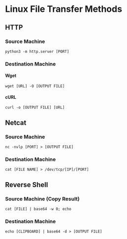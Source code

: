 # Linux File Transfer Methods

## HTTP
### Source Machine
```
python3 -m http.server [PORT]
```
### Destination Machine
#### Wget
```
wget [URL] -O [OUTPUT FILE]
```
#### cURL
```
curl -o [OUTPUT FILE] [URL]
```
## Netcat
### Source Machine
```
nc -nvlp [PORT] > [OUTPUT FILE]
```
### Destination Machine
```
cat [FILE NAME] > /dev/tcp/[IP]/[PORT]
```
## Reverse Shell
### Source Machine (Copy Result)
```
cat [FILE] | base64 -w 0; echo
```
### Destination Machine
```
echo [CLIPBOARD] | base64 -d > [OUTPUT FILE]
```
